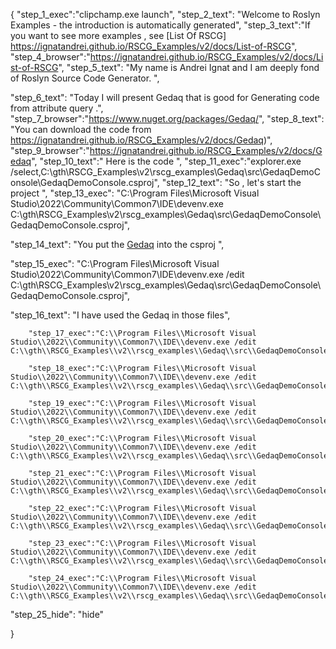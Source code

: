 {
    "step_1_exec":"clipchamp.exe launch",
    "step_2_text": "Welcome to Roslyn Examples - the introduction is automatically generated",
    "step_3_text":"If you want to see more examples , see  [List Of RSCG] https://ignatandrei.github.io/RSCG_Examples/v2/docs/List-of-RSCG",
    "step_4_browser":"https://ignatandrei.github.io/RSCG_Examples/v2/docs/List-of-RSCG",
    "step_5_text": "My name is Andrei Ignat and I am deeply fond of Roslyn Source Code Generator. ",

"step_6_text": "Today I will present Gedaq  that is good for Generating code from attribute query .",
"step_7_browser":"https://www.nuget.org/packages/Gedaq/",
"step_8_text": "You can download the code from https://ignatandrei.github.io/RSCG_Examples/v2/docs/Gedaq)",
"step_9_browser":"https://ignatandrei.github.io/RSCG_Examples/v2/docs/Gedaq",
"step_10_text":" Here is the code ",
"step_11_exec":"explorer.exe /select,C:\\gth\\RSCG_Examples\\v2\\rscg_examples\\Gedaq\\src\\GedaqDemoConsole\\GedaqDemoConsole.csproj",
"step_12_text": "So , let's start the project ",
"step_13_exec": "C:\\Program Files\\Microsoft Visual Studio\\2022\\Community\\Common7\\IDE\\devenv.exe C:\\gth\\RSCG_Examples\\v2\\rscg_examples\\Gedaq\\src\\GedaqDemoConsole\\GedaqDemoConsole.csproj",

"step_14_text": "You put the  [Gedaq](https://www.nuget.org/packages/Gedaq/) into the csproj ",

"step_15_exec": "C:\\Program Files\\Microsoft Visual Studio\\2022\\Community\\Common7\\IDE\\devenv.exe /edit C:\\gth\\RSCG_Examples\\v2\\rscg_examples\\Gedaq\\src\\GedaqDemoConsole\\GedaqDemoConsole.csproj",

"step_16_text": "I have used the Gedaq in those files",


        "step_17_exec":"C:\\Program Files\\Microsoft Visual Studio\\2022\\Community\\Common7\\IDE\\devenv.exe /edit C:\\gth\\RSCG_Examples\\v2\\rscg_examples\\Gedaq\\src\\GedaqDemoConsole\\Example3\\PersonRepository.cs",
    
        "step_18_exec":"C:\\Program Files\\Microsoft Visual Studio\\2022\\Community\\Common7\\IDE\\devenv.exe /edit C:\\gth\\RSCG_Examples\\v2\\rscg_examples\\Gedaq\\src\\GedaqDemoConsole\\Example3\\ExampleRun.cs",
    
        "step_19_exec":"C:\\Program Files\\Microsoft Visual Studio\\2022\\Community\\Common7\\IDE\\devenv.exe /edit C:\\gth\\RSCG_Examples\\v2\\rscg_examples\\Gedaq\\src\\GedaqDemoConsole\\Example2\\PersonRepository.cs",
    
        "step_20_exec":"C:\\Program Files\\Microsoft Visual Studio\\2022\\Community\\Common7\\IDE\\devenv.exe /edit C:\\gth\\RSCG_Examples\\v2\\rscg_examples\\Gedaq\\src\\GedaqDemoConsole\\Example2\\ExampleRun.cs",
    
        "step_21_exec":"C:\\Program Files\\Microsoft Visual Studio\\2022\\Community\\Common7\\IDE\\devenv.exe /edit C:\\gth\\RSCG_Examples\\v2\\rscg_examples\\Gedaq\\src\\GedaqDemoConsole\\Example1\\PersonRepository.cs",
    
        "step_22_exec":"C:\\Program Files\\Microsoft Visual Studio\\2022\\Community\\Common7\\IDE\\devenv.exe /edit C:\\gth\\RSCG_Examples\\v2\\rscg_examples\\Gedaq\\src\\GedaqDemoConsole\\Example1\\ExampleRun.cs",
    
        "step_23_exec":"C:\\Program Files\\Microsoft Visual Studio\\2022\\Community\\Common7\\IDE\\devenv.exe /edit C:\\gth\\RSCG_Examples\\v2\\rscg_examples\\Gedaq\\src\\GedaqDemoConsole\\Model\\Address.cs",
    
        "step_24_exec":"C:\\Program Files\\Microsoft Visual Studio\\2022\\Community\\Common7\\IDE\\devenv.exe /edit C:\\gth\\RSCG_Examples\\v2\\rscg_examples\\Gedaq\\src\\GedaqDemoConsole\\Model\\Person.cs",
    
"step_25_hide": "hide"


}